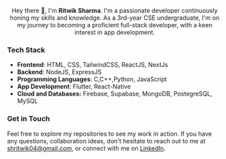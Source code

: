<p align="center">
  Hey there 👋, I'm <strong>Ritwik Sharma</strong>. I'm a passionate developer continuously honing my skills and knowledge. As a 3rd-year CSE undergraduate, I'm on my journey to becoming a proficient full-stack developer, with a keen interest in app development.
</p>

### Tech Stack
- **Frontend**: HTML, CSS, TailwindCSS, ReactJS, NextJs
- **Backend**: NodeJS, ExpressJS
- **Programming Languages**: C,C++,Python, JavaScript
- **App Development**: Flutter, React-Native 
- **Cloud and Databases:** Firebase, Supabase, MongoDB, PostegreSQL, MySQL

### Get in Touch
Feel free to explore my repositories to see my work in action. If you have any questions, collaboration ideas,  don't hesitate to reach out to me at shritwik04@gmail.com, or connect with me on [LinkedIn](https://linkedin.com/in/ritwik-sharma-8714b4221).
